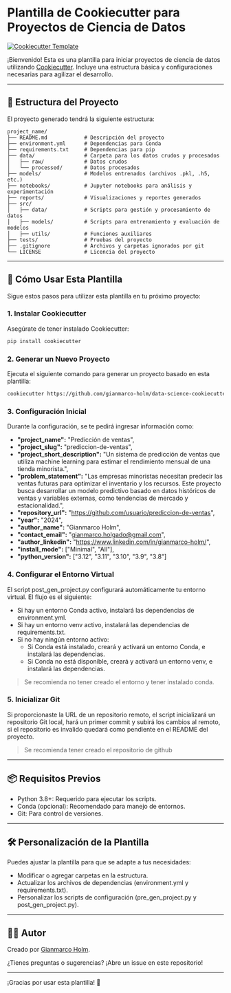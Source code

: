 # Plantilla de Cookiecutter para Proyectos de Ciencia de Datos

[![Cookiecutter Template](https://img.shields.io/badge/Cookiecutter-Template-blue)](https://github.com/cookiecutter/cookiecutter)

¡Bienvenido! Esta es una plantilla para iniciar proyectos de ciencia de datos utilizando [Cookiecutter](https://cookiecutter.readthedocs.io/). Incluye una estructura básica y configuraciones necesarias para agilizar el desarrollo.

---

## 📁 Estructura del Proyecto

El proyecto generado tendrá la siguiente estructura:

```plaintext
project_name/
├── README.md            # Descripción del proyecto
├── environment.yml      # Dependencias para Conda
├── requirements.txt     # Dependencias para pip
├── data/                # Carpeta para los datos crudos y procesados
│   ├── raw/             # Datos crudos
│   └── processed/       # Datos procesados
├── models/              # Modelos entrenados (archivos .pkl, .h5, etc.)
├── notebooks/           # Jupyter notebooks para análisis y experimentación
├── reports/             # Visualizaciones y reportes generados
├── src/
│   ├── data/            # Scripts para gestión y procesamiento de datos
│   ├── models/          # Scripts para entrenamiento y evaluación de modelos
│   ├── utils/           # Funciones auxiliares
├── tests/               # Pruebas del proyecto
├── .gitignore           # Archivos y carpetas ignorados por git
└── LICENSE              # Licencia del proyecto
```

---

## 🚀 Cómo Usar Esta Plantilla
Sigue estos pasos para utilizar esta plantilla en tu próximo proyecto:

### 1. Instalar Cookiecutter

Asegúrate de tener instalado Cookiecutter:
```sh
pip install cookiecutter
```

### 2. Generar un Nuevo Proyecto

Ejecuta el siguiente comando para generar un proyecto basado en esta plantilla:
```sh
cookiecutter https://github.com/gianmarco-holm/data-science-cookiecutter-template.git
```

### 3. Configuración Inicial

Durante la configuración, se te pedirá ingresar información como:

* **"project_name":** "Predicción de ventas",
* **"project_slug":** "prediccion-de-ventas",
* **"project_short_description":** "Un sistema de predicción de ventas que utiliza machine learning para estimar el rendimiento mensual de una tienda minorista.",
* **"problem_statement":** "Las empresas minoristas necesitan predecir las ventas futuras para optimizar el inventario y los recursos. Este proyecto busca desarrollar un modelo predictivo basado en datos históricos de ventas y variables externas, como tendencias de mercado y estacionalidad.",
* **"repository_url":** "https://github.com/usuario/prediccion-de-ventas",
* **"year":** "2024",
* **"author_name":** "Gianmarco Holm",
* **"contact_email":** "gianmarco.holgado@gmail.com",
* **"author_linkedin":** "https://www.linkedin.com/in/gianmarco-holm/",
* **"install_mode":** ["Minimal", "All"],
* **"python_version":** ["3.12", "3.11", "3.10", "3.9", "3.8"]
    
### 4. Configurar el Entorno Virtual

El script post_gen_project.py configurará automáticamente tu entorno virtual. El flujo es el siguiente:

* Si hay un entorno Conda activo, instalará las dependencias de environment.yml.
* Si hay un entorno venv activo, instalará las dependencias de requirements.txt.
* Si no hay ningún entorno activo:
    * Si Conda está instalado, creará y activará un entorno Conda, e instalará las dependencias.
    * Si Conda no está disponible, creará y activará un entorno venv, e instalará las dependencias.

> Se recomienda no tener creado el entorno y tener instalado conda.

### 5. Inicializar Git

Si proporcionaste la URL de un repositorio remoto, el script inicializará un repositorio Git local, hará un primer commit y subirá los cambios al remoto, si el repositorio es invalido quedará como pendiente en el README del proyecto.

> Se recomienda tener creado el repositorio de github

---

## 📦 Requisitos Previos

* Python 3.8+: Requerido para ejecutar los scripts.
* Conda (opcional): Recomendado para manejo de entornos.
* Git: Para control de versiones.

---

## 🛠 Personalización de la Plantilla

Puedes ajustar la plantilla para que se adapte a tus necesidades:

* Modificar o agregar carpetas en la estructura.
* Actualizar los archivos de dependencias (environment.yml y requirements.txt).
* Personalizar los scripts de configuración (pre_gen_project.py y post_gen_project.py).

---

## 🧑‍💻 Autor

Creado por [Gianmarco Holm](https://www.linkedin.com/in/gianmarco-holm/).

¿Tienes preguntas o sugerencias? ¡Abre un issue en este repositorio!

---

¡Gracias por usar esta plantilla! 🎉